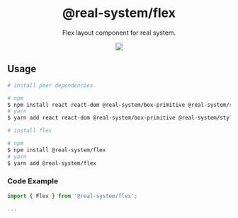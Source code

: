 <h1 align="center">@real-system/flex</h1>
<p align="center">Flex layout component for real system.</p>
<p align="center">
<a href="https://www.npmjs.com/package/@real-system/flex"><img src="https://badgen.net/npm/v/@real-system/flex?label=&icon=npm&color=blue" alt="npm version" height="18"/></a>
</p>

## Usage

```bash
# install peer dependencies

# npm
$ npm install react react-dom @real-system/box-primitive @real-system/styling-library @real-system/theme-library
# yarn
$ yarn add react react-dom @real-system/box-primitive @real-system/styling-library @real-system/theme-library

# install flex

# npm
$ npm install @real-system/flex
# yarn
$ yarn add @real-system/flex
```

### Code Example

```javascript
import { Flex } from '@real-system/flex';

...

```
